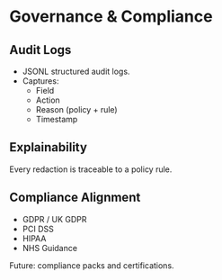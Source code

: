 # Governance & Compliance

## Audit Logs
- JSONL structured audit logs.
- Captures:
  - Field
  - Action
  - Reason (policy + rule)
  - Timestamp

## Explainability
Every redaction is traceable to a policy rule.

## Compliance Alignment
- GDPR / UK GDPR
- PCI DSS
- HIPAA
- NHS Guidance

Future: compliance packs and certifications.
